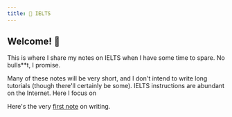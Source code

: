 ```yaml
---
title: 🔖 IELTS
---
```


## Welcome! 👋

This is where I share my notes on IELTS when I have some time to spare. No bulls\*\*t, I promise.

Many of these notes will be very short, and I don't intend to write long tutorials (though there'll certainly be some). IELTS instructions are abundant on the Internet. Here I focus on

Here's the very [first note](w/simple.md) on writing.
